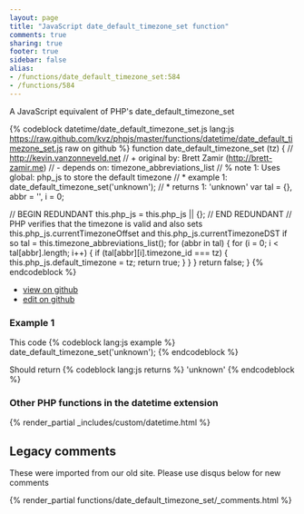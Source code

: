 ```yaml
---
layout: page
title: "JavaScript date_default_timezone_set function"
comments: true
sharing: true
footer: true
sidebar: false
alias:
- /functions/date_default_timezone_set:584
- /functions/584
---
```

<!-- Generated by Rakefile:build -->
A JavaScript equivalent of PHP's date_default_timezone_set

{% codeblock datetime/date_default_timezone_set.js lang:js https://raw.github.com/kvz/phpjs/master/functions/datetime/date_default_timezone_set.js raw on github %}
function date_default_timezone_set (tz) {
  // http://kevin.vanzonneveld.net
  // +   original by: Brett Zamir (http://brett-zamir.me)
  // -    depends on: timezone_abbreviations_list
  // %        note 1: Uses global: php_js to store the default timezone
  // *     example 1: date_default_timezone_set('unknown');
  // *     returns 1: 'unknown'
  var tal = {},
    abbr = '',
    i = 0;

  // BEGIN REDUNDANT
  this.php_js = this.php_js || {};
  // END REDUNDANT
  // PHP verifies that the timezone is valid and also sets this.php_js.currentTimezoneOffset and this.php_js.currentTimezoneDST if so
  tal = this.timezone_abbreviations_list();
  for (abbr in tal) {
    for (i = 0; i < tal[abbr].length; i++) {
      if (tal[abbr][i].timezone_id === tz) {
        this.php_js.default_timezone = tz;
        return true;
      }
    }
  }
  return false;
}
{% endcodeblock %}

 - [view on github](https://github.com/kvz/phpjs/blob/master/functions/datetime/date_default_timezone_set.js)
 - [edit on github](https://github.com/kvz/phpjs/edit/master/functions/datetime/date_default_timezone_set.js)

### Example 1
This code
{% codeblock lang:js example %}
date_default_timezone_set('unknown');
{% endcodeblock %}

Should return
{% codeblock lang:js returns %}
'unknown'
{% endcodeblock %}


### Other PHP functions in the datetime extension
{% render_partial _includes/custom/datetime.html %}
## Legacy comments
These were imported from our old site. Please use disqus below for new comments
<div style="overflow-y: scroll; max-height: 500px;">
{% render_partial functions/date_default_timezone_set/_comments.html %}
</div>
